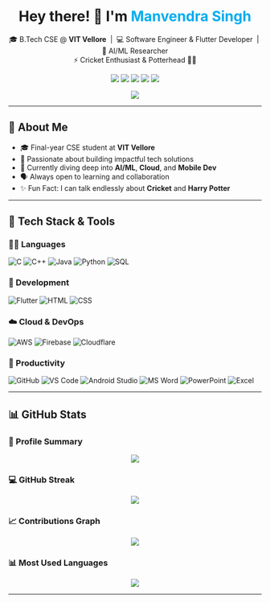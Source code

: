 <h1 align="center">Hey there! 👋 I'm <span style="color:#00ADEF;">Manvendra Singh</span></h1>

<p align="center">
  🎓 B.Tech CSE @ <strong>VIT Vellore</strong> &nbsp;|&nbsp; 💻 Software Engineer & Flutter Developer &nbsp;|&nbsp; 🧠 AI/ML Researcher<br>
  ⚡ Cricket Enthusiast & Potterhead 🧙‍♂️
</p>

<p align="center">
  <a href="mailto:m.s.jaunpur@gmail.com"><img src="https://img.shields.io/badge/Email-D14836?style=for-the-badge&logo=gmail&logoColor=white" /></a>
  <a href="https://instagram.com/manvendrasingh09"><img src="https://img.shields.io/badge/Instagram-E4405F?style=for-the-badge&logo=instagram&logoColor=white" /></a>
  <a href="https://linkedin.com/in/manvendrasingh09"><img src="https://img.shields.io/badge/LinkedIn-0077B5?style=for-the-badge&logo=linkedin&logoColor=white" /></a>
  <a href="https://linktr.ee/manvendrasingh09"><img src="https://img.shields.io/badge/Linktree-39E09B?style=for-the-badge&logo=linktree&logoColor=white" /></a>
  <a href="https://manvendrasingh.dev"><img src="https://img.shields.io/badge/Website-000000?style=for-the-badge&logo=About.me&logoColor=white" /></a>
</p>

<p align="center">
  <img src="https://komarev.com/ghpvc/?username=manvendrasingh09&label=Profile%20Views&color=0e75b6&style=flat" />
</p>

---

## 🚀 About Me

- 🎓 Final-year CSE student at **VIT Vellore**
- 🧠 Passionate about building impactful tech solutions
- 🌱 Currently diving deep into **AI/ML**, **Cloud**, and **Mobile Dev**
- 🗣️ Always open to learning and collaboration
- ✨ Fun Fact: I can talk endlessly about **Cricket** and **Harry Potter**

---

## 🧰 Tech Stack & Tools

### 👨‍💻 Languages
![C](https://img.shields.io/badge/C-00599C?style=for-the-badge&logo=c&logoColor=white)
![C++](https://img.shields.io/badge/C++-00599C?style=for-the-badge&logo=c%2B%2B&logoColor=white)
![Java](https://img.shields.io/badge/Java-007396?style=for-the-badge&logo=java&logoColor=white)
![Python](https://img.shields.io/badge/Python-3776AB?style=for-the-badge&logo=python&logoColor=white)
![SQL](https://img.shields.io/badge/SQL-025E8C?style=for-the-badge&logo=sqlite&logoColor=white)

### 📱 Development
![Flutter](https://img.shields.io/badge/Flutter-02569B?style=for-the-badge&logo=flutter)
![HTML](https://img.shields.io/badge/HTML-E34F26?style=for-the-badge&logo=html5&logoColor=white)
![CSS](https://img.shields.io/badge/CSS-1572B6?style=for-the-badge&logo=css3)

### ☁️ Cloud & DevOps
![AWS](https://img.shields.io/badge/AWS-232F3E?style=for-the-badge&logo=amazonaws&logoColor=white)
![Firebase](https://img.shields.io/badge/Firebase-FFCA28?style=for-the-badge&logo=firebase)
![Cloudflare](https://img.shields.io/badge/Cloud_Computing-00C7B7?style=for-the-badge&logo=cloudflare)

### 🔧 Productivity
![GitHub](https://img.shields.io/badge/GitHub-181717?style=for-the-badge&logo=github)
![VS Code](https://img.shields.io/badge/VS_Code-0078D4?style=for-the-badge&logo=visual-studio-code)
![Android Studio](https://img.shields.io/badge/Android_Studio-3DDC84?style=for-the-badge&logo=android-studio)
![MS Word](https://img.shields.io/badge/MS_Word-2B579A?style=for-the-badge&logo=microsoft-word)
![PowerPoint](https://img.shields.io/badge/MS_PowerPoint-B7472A?style=for-the-badge&logo=microsoft-powerpoint)
![Excel](https://img.shields.io/badge/MS_Excel-217346?style=for-the-badge&logo=microsoft-excel)

---

## 📊 GitHub Stats

### 📌 Profile Summary
<p align="center">
  <img src="https://github-profile-summary-cards.vercel.app/api/cards/profile-details?username=manvendrasingh09&theme=github_dark" />
</p>

### 💻 GitHub Streak
<p align="center">
  <img src="https://github-readme-streak-stats.herokuapp.com/?user=manvendrasingh09&theme=react" />
</p>

### 📈 Contributions Graph
<p align="center">
  <img src="https://github-readme-activity-graph.vercel.app/graph?username=manvendrasingh09&theme=react-dark&hide_border=true&area=true&custom_title=My%20GitHub%20Activity" />
</p>

### 📊 Most Used Languages
<p align="center">
  <img src="https://github-readme-stats.vercel.app/api/top-langs/?username=manvendrasingh09&layout=compact&theme=github_dark&langs_count=8" />
</p>

---
